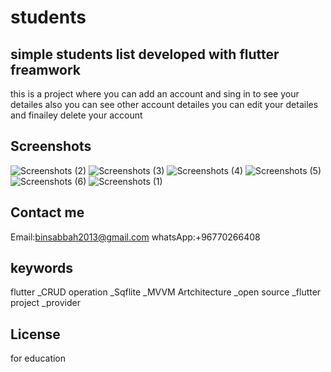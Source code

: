 # students

## simple students list developed with flutter freamwork
this is a project where you can add an account and sing in to see your detailes 
also you can see other account detailes 
you can edit your detailes and finailey delete your account
## Screenshots
![Screenshots (2)](https://github.com/Mahfoud-Sa/students/assets/76104809/8083e2e9-4c75-468f-aab5-0800d5d10ced)
![Screenshots (3)](https://github.com/Mahfoud-Sa/students/assets/76104809/43c0a9d3-d433-40ab-8cd5-03cd11d902e9)
![Screenshots (4)](https://github.com/Mahfoud-Sa/students/assets/76104809/a7c02406-7cbe-48c2-9f94-4b0311e23497)
![Screenshots (5)](https://github.com/Mahfoud-Sa/students/assets/76104809/d1d064ff-1fe7-40a3-a858-d0794f99c51c)
![Screenshots (6)](https://github.com/Mahfoud-Sa/students/assets/76104809/4557d7b1-00bd-4f87-bc9a-b7e31f0780a1)
![Screenshots (1)](https://github.com/Mahfoud-Sa/students/assets/76104809/7f41278b-88de-4d2a-853c-5dee7b0a71f3)

## Contact me
Email:binsabbah2013@gmail.com
whatsApp:+96770266408
## keywords
flutter _CRUD operation _Sqflite _MVVM Artchitecture _open source _flutter project _provider

## License
for education
